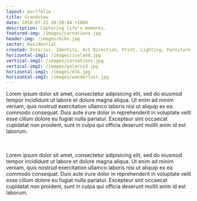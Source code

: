 ```yaml
---
layout: portfolio
title: Grandview
date: 2018-07-22 20:50:04 +1000
description: Capturing life's moments.
featured-img: /images/carnations.jpg
header-img: /images/bike.jpg
sector: Residential
created: Interior, Identity, Art Direction, Print, Lighting, Furniture
horizontal-img1: /images/iceland.jpg
vertical-img1: /images/carnations.jpg
vertical-img2: /images/polaroid.jpg
horizontal-img2: /images/elk.jpg
horizontal-img3: /images/wanderlust.jpg
---
```



<div>
  Lorem ipsum dolor sit amet, consectetur adipisicing elit, sed do eiusmod tempor incididunt ut labore et dolore magna aliqua. Ut enim ad minim veniam, quis nostrud exercitation ullamco laboris nisi ut aliquip ex ea commodo consequat. Duis aute irure dolor in reprehenderit in voluptate velit esse cillum dolore eu fugiat nulla pariatur. Excepteur sint occaecat cupidatat non proident, sunt in culpa qui officia deserunt mollit anim id est laborum.<br><br><br>

  Lorem ipsum dolor sit amet, consectetur adipisicing elit, sed do eiusmod tempor incididunt ut labore et dolore magna aliqua. Ut enim ad minim veniam, quis nostrud exercitation ullamco laboris nisi ut aliquip ex ea commodo consequat. Duis aute irure dolor in reprehenderit in voluptate velit esse cillum dolore eu fugiat nulla pariatur. Excepteur sint occaecat cupidatat non proident, sunt in culpa qui officia deserunt mollit anim id est laborum.
</div>
